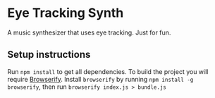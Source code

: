 # Eye Tracking Synth
A music synthesizer that uses eye tracking. Just for fun.

## Setup instructions
Run `npm install` to get all dependencies.
To build the project you will require [Browserify](https://github.com/browserify/browserify).
Install `browserify` by running `npm install -g browserify`, then run `browserify index.js > bundle.js`